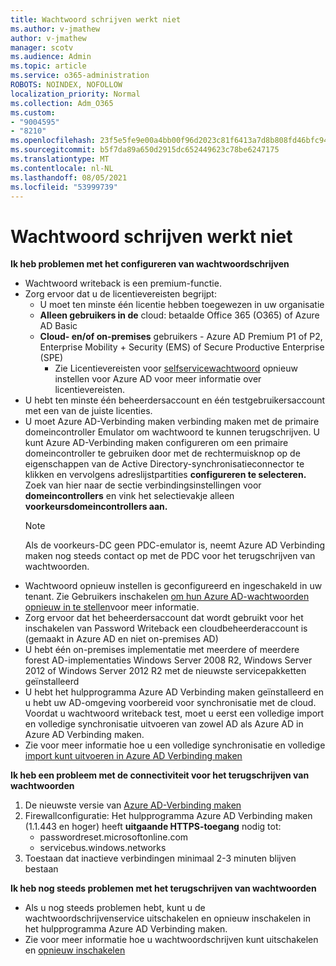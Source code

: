 ```yaml
---
title: Wachtwoord schrijven werkt niet
ms.author: v-jmathew
author: v-jmathew
manager: scotv
ms.audience: Admin
ms.topic: article
ms.service: o365-administration
ROBOTS: NOINDEX, NOFOLLOW
localization_priority: Normal
ms.collection: Adm_O365
ms.custom:
- "9004595"
- "8210"
ms.openlocfilehash: 23f5e5fe9e00a4bb00f96d2023c81f6413a7d8b808fd46bfc94483944bb898dc
ms.sourcegitcommit: b5f7da89a650d2915dc652449623c78be6247175
ms.translationtype: MT
ms.contentlocale: nl-NL
ms.lasthandoff: 08/05/2021
ms.locfileid: "53999739"
---
```

# <a name="password-writeback-is-not-working"></a>Wachtwoord schrijven werkt niet

**Ik heb problemen met het configureren van wachtwoordschrijven**

- Wachtwoord writeback is een premium-functie.
- Zorg ervoor dat u de licentievereisten begrijpt:
  - U moet ten minste één licentie hebben toegewezen in uw organisatie
  - **Alleen gebruikers in de** cloud: betaalde Office 365 (O365) of Azure AD Basic
  - **Cloud- en/of on-premises** gebruikers - Azure AD Premium P1 of P2, Enterprise Mobility + Security (EMS) of Secure Productive Enterprise (SPE)
    - Zie Licentievereisten voor [selfservicewachtwoord](https://docs.microsoft.com/azure/active-directory/active-directory-passwords-licensing) opnieuw instellen voor Azure AD voor meer informatie over licentievereisten.
- U hebt ten minste één beheerdersaccount en één testgebruikersaccount met een van de juiste licenties.
- U moet Azure AD-Verbinding maken verbinding maken met de primaire domeincontroller Emulator om wachtwoord te kunnen terugschrijven. U kunt Azure AD-Verbinding maken configureren om een primaire domeincontroller  te gebruiken door met de rechtermuisknop op de eigenschappen van de Active Directory-synchronisatieconnector te klikken en vervolgens adreslijstpartities **configureren te selecteren.** Zoek van hier naar de sectie verbindingsinstellingen voor **domeincontrollers** en vink het selectievakje alleen **voorkeursdomeincontrollers aan.**
  > [!NOTE]
  > Als de voorkeurs-DC geen PDC-emulator is, neemt Azure AD Verbinding maken nog steeds contact op met de PDC voor het terugschrijven van wachtwoorden.
- Wachtwoord opnieuw instellen is geconfigureerd en ingeschakeld in uw tenant. Zie Gebruikers inschakelen [om hun Azure AD-wachtwoorden opnieuw in te stellen](https://docs.microsoft.com/azure/active-directory/active-directory-passwords-getting-started)voor meer informatie.
- Zorg ervoor dat het beheerdersaccount dat wordt gebruikt voor het inschakelen van Password Writeback een cloudbeheerderaccount is (gemaakt in Azure AD en niet on-premises AD)
- U hebt één on-premises implementatie met meerdere of meerdere forest AD-implementaties Windows Server 2008 R2, Windows Server 2012 of Windows Server 2012 R2 met de nieuwste servicepakketten geïnstalleerd
- U hebt het hulpprogramma Azure AD Verbinding maken geïnstalleerd en u hebt uw AD-omgeving voorbereid voor synchronisatie met de cloud. Voordat u wachtwoord writeback test, moet u eerst een volledige import en volledige synchronisatie uitvoeren van zowel AD als Azure AD in Azure AD Verbinding maken.
- Zie voor meer informatie hoe u een volledige synchronisatie en volledige [import kunt uitvoeren in Azure AD Verbinding maken](https://docs.microsoft.com/azure/active-directory/connect/active-directory-aadconnectsync-operations)

**Ik heb een probleem met de connectiviteit voor het terugschrijven van wachtwoorden**

1. De nieuwste versie van [Azure AD-Verbinding maken](https://www.microsoft.com/download/details.aspx?id=47594)
2. Firewallconfiguratie: Het hulpprogramma Azure AD Verbinding maken (1.1.443 en hoger) heeft **uitgaande HTTPS-toegang** nodig tot:
    - passwordreset.microsoftonline.com
    - servicebus.windows.networks
3. Toestaan dat inactieve verbindingen minimaal 2-3 minuten blijven bestaan

**Ik heb nog steeds problemen met het terugschrijven van wachtwoorden**

- Als u nog steeds problemen hebt, kunt u de wachtwoordschrijvenservice uitschakelen en opnieuw inschakelen in het hulpprogramma Azure AD Verbinding maken.
- Zie voor meer informatie hoe u wachtwoordschrijven kunt uitschakelen en [opnieuw inschakelen](https://docs.microsoft.com/azure/active-directory/active-directory-passwords-troubleshoot)
